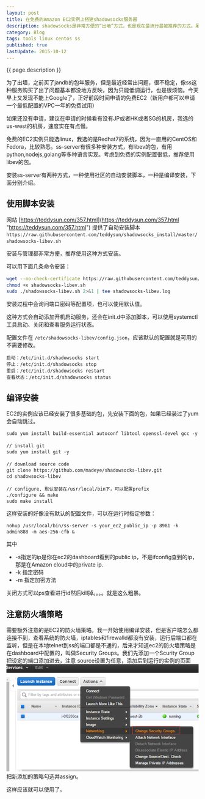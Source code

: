 ```yaml
---
layout: post
title: 在免费的Amazon EC2实例上搭建shadowsocks服务器
description: shadowsocks是非常方便的“出墙”方式，也是现在最流行最被推荐的方式。虽然shadowsocks的作者被逼把github上面的代码删除掉了，但是它依旧是最好用的反长城工具。
category: Blog
tags: tools linux centos ss
published: true
lastUpdate: 2015-10-12
---
```


{{ page.description }}

为了出墙，之前买了jandb的包年服务，但是最近经常出问题，很不稳定，像ss这种服务购买了出了问题基本都没地方反映，因为只能低调运行，也是很烦恼。今天早上又发现不能上Google了，正好前段时间申请的免费EC2（新用户都可以申请一个最低配置的VPC一年的免费试用）

如果还没有申请，建议在申请的时候看有没有JP或者HK或者SG的机房，我选的us-west的机房，速度实在有点慢。

免费的EC2实例只能选linux，我选的是Redhat7的系统，因为一直用的CentOS和Fedora，比较熟悉。ss-server有很多种安装方式，有libev的包，有用python,nodejs,golang等多种语言实现。考虑到免费的实例配置很低，推荐使用libev的包。

安装ss-server有两种方式，一种使用社区的自动安装脚本，一种是编译安装，下面分别介绍。

## 使用脚本安装 ##
网站 [https://teddysun.com/357.html](https://teddysun.com/357.html "https://teddysun.com/357.html") 提供了自动安装脚本
`https://raw.githubusercontent.com/teddysun/shadowsocks_install/master/shadowsocks-libev.sh`

安装与管理都非常方便，推荐使用这种方式安装。

可以用下面几条命令安装：

```bash
wget --no-check-certificate https://raw.githubusercontent.com/teddysun/shadowsocks_install/master/shadowsocks-libev.sh
chmod +x shadowsocks-libev.sh
sudo ./shadowsocks-libev.sh 2>&1 | tee shadowsocks-libev.log
```
安装过程中会询问端口密码等配置项，也可以使用默认值。

这种方式会自动添加开机启动服务，还会在init.d中添加脚本，可以使用systemctl工具启动、关闭和查看服务运行状态。

配置文件在 `/etc/shadowsocks-libev/config.json`，应该默认的配置就是可用的不需要修改。

```
启动：/etc/init.d/shadowsocks start
停止：/etc/init.d/shadowsocks stop
重启：/etc/init.d/shadowsocks restart
查看状态：/etc/init.d/shadowsocks status
```

## 编译安装 ##
EC2的实例应该已经安装了很多基础的包，先安装下面的包，如果已经装过了yum会自动跳过。

```
sudo yum install build-essential autoconf libtool openssl-devel gcc -y

// install git
sudo yum install git -y

// download source code
git clone https://github.com/madeye/shadowsocks-libev.git
cd shadowsocks-libev

// configure, 默认安装在/usr/local/bin下，可以配置prefix
./configure && make
sudo make install
```

这样安装的好像没有默认的配置文件，可以在运行时指定参数：

```
nohup /usr/local/bin/ss-server -s your_ec2_public_ip -p 8981 -k admin888 -m aes-256-cfb &
```
其中 

- -s指定的ip是你在ec2的dashboard看到的public ip，不是ifconfig查到的ip，那是在Amazon cloud中的private ip.
- -k 指定密码
- -m 指定加密方法

关闭方式可以ps查看进行id然后kill掉。。。。就是这么粗暴。

## 注意防火墙策略 ##
需要额外注意的是EC2的防火墙策略。我一开始使用编译安装，但是客户端怎么都连接不到，查看系统的防火墙，iptables和firewalld都没有安装，运行后端口都在监听，但是在本地telnet到ss的端口都是不通的，后来才知道ec2的防火墙策略是在dashboard中配置的，叫做Security Groups。我们先添加一个Scurity Group把设定的端口添加进去，注意 source设置为任意，添加后到运行的实例的页面
![应用Security Group](/images/post/ec2-sg.png)
把新添加的策略勾选并assign。

这样应该就可以使用了。